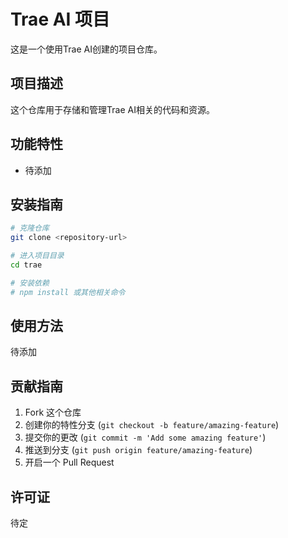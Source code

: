 # Trae AI 项目

这是一个使用Trae AI创建的项目仓库。

## 项目描述

这个仓库用于存储和管理Trae AI相关的代码和资源。

## 功能特性

- 待添加

## 安装指南

```bash
# 克隆仓库
git clone <repository-url>

# 进入项目目录
cd trae

# 安装依赖
# npm install 或其他相关命令
```

## 使用方法

待添加

## 贡献指南

1. Fork 这个仓库
2. 创建你的特性分支 (`git checkout -b feature/amazing-feature`)
3. 提交你的更改 (`git commit -m 'Add some amazing feature'`)
4. 推送到分支 (`git push origin feature/amazing-feature`)
5. 开启一个 Pull Request

## 许可证

待定
